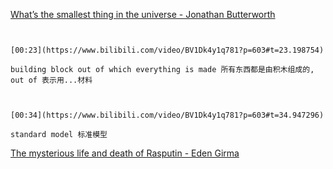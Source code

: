 [What’s the smallest thing in the universe - Jonathan Butterworth](https://www.bilibili.com/video/BV1Dk4y1q781?p=603)

```ad-note


[00:23](https://www.bilibili.com/video/BV1Dk4y1q781?p=603#t=23.198754)

building block out of which everything is made 所有东西都是由积木组成的, out of 表示用...材料

```

```ad-note


[00:34](https://www.bilibili.com/video/BV1Dk4y1q781?p=603#t=34.947296)

standard model 标准模型

```

[The mysterious life and death of Rasputin - Eden Girma](https://www.bilibili.com/video/BV1Dk4y1q781?p=604)